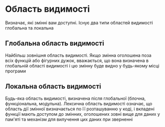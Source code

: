 # Область видимості

Визначає, які змінні вам доступні. Існує два типи областей видимості глобальна та локальна

## Глобальна область видимості

Найбільш зовнішня область видимості. Якщо змінна оголошена поза всіх функцій або фігурних дужок, вважається, що вона визначена в глобальній області видимості і цю змінну буде видно у будь-якому місці програми

## Локальна область видимості

Будь-яка область видимості, визначена після глобальної (блочна, функціональна, модульна). Лексична область видимості означає, що область дії змінної визначається по її розташуванню у коді, і вкладені функції мають доступом до змінних, оголошених зовні вище для даних у пам'яті та механізм для вилучення цих даних при зверненні
